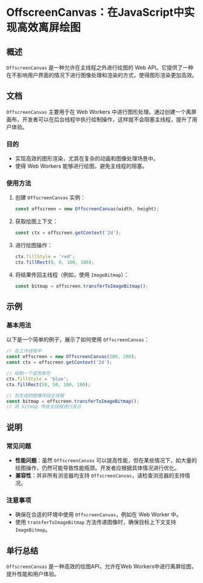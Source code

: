 <!--
Meta Description: # OffscreenCanvas：在JavaScript中实现高效离屏绘图 ## 概述 `OffscreenCanvas` 是一种允许在主线程之外进行绘图的 Web API。它提供了一种在不影响用户界面的情况下进行图像处理和渲染的方式，使得图形渲染更加高效。 ## 文档 `OffscreenCan...
Meta Keywords: offscreencanvas, const, offscreen, ctx, javascript
-->

# OffscreenCanvas：在JavaScript中实现高效离屏绘图

## 概述
`OffscreenCanvas` 是一种允许在主线程之外进行绘图的 Web API。它提供了一种在不影响用户界面的情况下进行图像处理和渲染的方式，使得图形渲染更加高效。

## 文档
`OffscreenCanvas` 主要用于在 Web Workers 中进行图形处理。通过创建一个离屏画布，开发者可以在后台线程中执行绘制操作，这样就不会阻塞主线程，提升了用户体验。

### 目的
- 实现高效的图形渲染，尤其在复杂的动画和图像处理场景中。
- 使得 Web Workers 能够进行绘图，避免主线程的阻塞。

### 使用方法
1. 创建 `OffscreenCanvas` 实例：
   ```javascript
   const offscreen = new OffscreenCanvas(width, height);
   ```

2. 获取绘图上下文：
   ```javascript
   const ctx = offscreen.getContext('2d');
   ```

3. 进行绘图操作：
   ```javascript
   ctx.fillStyle = 'red';
   ctx.fillRect(0, 0, 100, 100);
   ```

4. 将结果传回主线程（例如，使用 `ImageBitmap`）：
   ```javascript
   const bitmap = offscreen.transferToImageBitmap();
   ```

## 示例
### 基本用法
以下是一个简单的例子，展示了如何使用 `OffscreenCanvas`：

```javascript
// 在工作线程中
const offscreen = new OffscreenCanvas(200, 200);
const ctx = offscreen.getContext('2d');

// 绘制一个蓝色矩形
ctx.fillStyle = 'blue';
ctx.fillRect(50, 50, 100, 100);

// 将生成的图像传回主线程
const bitmap = offscreen.transferToImageBitmap();
// 将 bitmap 传给主线程进行显示
```

## 说明
### 常见问题
- **性能问题**：虽然 `OffscreenCanvas` 可以提高性能，但在某些情况下，如大量的绘图操作，仍然可能导致性能瓶颈。开发者应根据具体情况进行优化。
- **兼容性**：并非所有浏览器均支持 `OffscreenCanvas`，请检查浏览器的支持情况。

### 注意事项
- 确保在合适的环境中使用 `OffscreenCanvas`，例如在 Web Worker 中。
- 使用 `transferToImageBitmap` 方法传递图像时，确保目标上下文支持 `ImageBitmap`。

## 单行总结
`OffscreenCanvas` 是一种高效的绘图API，允许在Web Workers中进行离屏绘图，提升性能和用户体验。